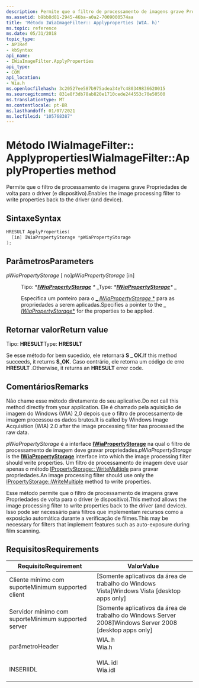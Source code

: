 ```yaml
---
description: Permite que o filtro de processamento de imagens grave Propriedades de volta para o driver (e dispositivo).
ms.assetid: b9bb8d81-2945-46ba-a0a2-7009000574aa
title: 'Método IWiaImageFilter:: Applyproperties (WIA. h)'
ms.topic: reference
ms.date: 05/31/2018
topic_type:
- APIRef
- kbSyntax
api_name:
- IWiaImageFilter.ApplyProperties
api_type:
- COM
api_location:
- Wia.h
ms.openlocfilehash: 3c20527ee587b975adea34e7c480349836620015
ms.sourcegitcommit: 831e8f3db78ab820e1710cede244553c70e50500
ms.translationtype: MT
ms.contentlocale: pt-BR
ms.lasthandoff: 01/07/2021
ms.locfileid: "105768387"
---
```

# <a name="iwiaimagefilterapplyproperties-method"></a><span data-ttu-id="39bdb-103">Método IWiaImageFilter:: Applyproperties</span><span class="sxs-lookup"><span data-stu-id="39bdb-103">IWiaImageFilter::ApplyProperties method</span></span>

<span data-ttu-id="39bdb-104">Permite que o filtro de processamento de imagens grave Propriedades de volta para o driver (e dispositivo).</span><span class="sxs-lookup"><span data-stu-id="39bdb-104">Enables the image processing filter to write properties back to the driver (and device).</span></span>

## <a name="syntax"></a><span data-ttu-id="39bdb-105">Sintaxe</span><span class="sxs-lookup"><span data-stu-id="39bdb-105">Syntax</span></span>


```C++
HRESULT ApplyProperties(
  [in] IWiaPropertyStorage *pWiaPropertyStorage
);
```



## <a name="parameters"></a><span data-ttu-id="39bdb-106">Parâmetros</span><span class="sxs-lookup"><span data-stu-id="39bdb-106">Parameters</span></span>

<dl> <dt>

<span data-ttu-id="39bdb-107">*pWiaPropertyStorage* \[ no\]</span><span class="sxs-lookup"><span data-stu-id="39bdb-107">*pWiaPropertyStorage* \[in\]</span></span>
</dt> <dd>

<span data-ttu-id="39bdb-108">Tipo: \**[**IWiaPropertyStorage**](/windows/desktop/api/wia_xp/nn-wia_xp-iwiapropertystorage) \** _</span><span class="sxs-lookup"><span data-stu-id="39bdb-108">Type: \**[**IWiaPropertyStorage**](/windows/desktop/api/wia_xp/nn-wia_xp-iwiapropertystorage)\** _</span></span>

<span data-ttu-id="39bdb-109">Especifica um ponteiro para o [_ *IWiaPropertyStorage* \*](/windows/desktop/api/wia_xp/nn-wia_xp-iwiapropertystorage) para as propriedades a serem aplicadas.</span><span class="sxs-lookup"><span data-stu-id="39bdb-109">Specifies a pointer to the [_ *IWiaPropertyStorage*\*](/windows/desktop/api/wia_xp/nn-wia_xp-iwiapropertystorage) for the properties to be applied.</span></span>

</dd> </dl>

## <a name="return-value"></a><span data-ttu-id="39bdb-110">Retornar valor</span><span class="sxs-lookup"><span data-stu-id="39bdb-110">Return value</span></span>

<span data-ttu-id="39bdb-111">Tipo: **HRESULT**</span><span class="sxs-lookup"><span data-stu-id="39bdb-111">Type: **HRESULT**</span></span>

<span data-ttu-id="39bdb-112">Se esse método for bem sucedido, ele retornará **S \_ OK**.</span><span class="sxs-lookup"><span data-stu-id="39bdb-112">If this method succeeds, it returns **S\_OK**.</span></span> <span data-ttu-id="39bdb-113">Caso contrário, ele retorna um código de erro **HRESULT** .</span><span class="sxs-lookup"><span data-stu-id="39bdb-113">Otherwise, it returns an **HRESULT** error code.</span></span>

## <a name="remarks"></a><span data-ttu-id="39bdb-114">Comentários</span><span class="sxs-lookup"><span data-stu-id="39bdb-114">Remarks</span></span>

<span data-ttu-id="39bdb-115">Não chame esse método diretamente do seu aplicativo.</span><span class="sxs-lookup"><span data-stu-id="39bdb-115">Do not call this method directly from your application.</span></span> <span data-ttu-id="39bdb-116">Ele é chamado pela aquisição de imagem do Windows (WIA) 2,0 depois que o filtro de processamento de imagem processou os dados brutos.</span><span class="sxs-lookup"><span data-stu-id="39bdb-116">It is called by Windows Image Acquisition (WIA) 2.0 after the image processing filter has processed the raw data.</span></span>

<span data-ttu-id="39bdb-117">*pWiaPropertyStorage* é a interface [**IWiaPropertyStorage**](/windows/desktop/api/wia_xp/nn-wia_xp-iwiapropertystorage) na qual o filtro de processamento de imagem deve gravar propriedades.</span><span class="sxs-lookup"><span data-stu-id="39bdb-117">*pWiaPropertyStorage* is the [**IWiaPropertyStorage**](/windows/desktop/api/wia_xp/nn-wia_xp-iwiapropertystorage) interface into which the image processing filter should write properties.</span></span> <span data-ttu-id="39bdb-118">Um filtro de processamento de imagem deve usar apenas o método [IPropertyStorage:: WriteMultiple](/windows/win32/api/propidlbase/nf-propidlbase-ipropertystorage-writemultiple) para gravar propriedades.</span><span class="sxs-lookup"><span data-stu-id="39bdb-118">An image processing filter should use only the [IPropertyStorage::WriteMultiple](/windows/win32/api/propidlbase/nf-propidlbase-ipropertystorage-writemultiple) method to write properties.</span></span>

<span data-ttu-id="39bdb-119">Esse método permite que o filtro de processamento de imagens grave Propriedades de volta para o driver (e dispositivo).</span><span class="sxs-lookup"><span data-stu-id="39bdb-119">This method allows the image processing filter to write properties back to the driver (and device).</span></span> <span data-ttu-id="39bdb-120">Isso pode ser necessário para filtros que implementam recursos como a exposição automática durante a verificação de filmes.</span><span class="sxs-lookup"><span data-stu-id="39bdb-120">This may be necessary for filters that implement features such as auto-exposure during film scanning.</span></span>

## <a name="requirements"></a><span data-ttu-id="39bdb-121">Requisitos</span><span class="sxs-lookup"><span data-stu-id="39bdb-121">Requirements</span></span>



| <span data-ttu-id="39bdb-122">Requisito</span><span class="sxs-lookup"><span data-stu-id="39bdb-122">Requirement</span></span> | <span data-ttu-id="39bdb-123">Valor</span><span class="sxs-lookup"><span data-stu-id="39bdb-123">Value</span></span> |
|-------------------------------------|------------------------------------------------------------------------------------|
| <span data-ttu-id="39bdb-124">Cliente mínimo com suporte</span><span class="sxs-lookup"><span data-stu-id="39bdb-124">Minimum supported client</span></span><br/> | <span data-ttu-id="39bdb-125">\[Somente aplicativos da área de trabalho do Windows Vista\]</span><span class="sxs-lookup"><span data-stu-id="39bdb-125">Windows Vista \[desktop apps only\]</span></span><br/>                                     |
| <span data-ttu-id="39bdb-126">Servidor mínimo com suporte</span><span class="sxs-lookup"><span data-stu-id="39bdb-126">Minimum supported server</span></span><br/> | <span data-ttu-id="39bdb-127">\[Somente aplicativos da área de trabalho do Windows Server 2008\]</span><span class="sxs-lookup"><span data-stu-id="39bdb-127">Windows Server 2008 \[desktop apps only\]</span></span><br/>                               |
| <span data-ttu-id="39bdb-128">parâmetro</span><span class="sxs-lookup"><span data-stu-id="39bdb-128">Header</span></span><br/>                   | <dl> <span data-ttu-id="39bdb-129"><dt>WIA. h</dt></span><span class="sxs-lookup"><span data-stu-id="39bdb-129"><dt>Wia.h</dt></span></span> </dl>   |
| <span data-ttu-id="39bdb-130">INSERI</span><span class="sxs-lookup"><span data-stu-id="39bdb-130">IDL</span></span><br/>                      | <dl> <span data-ttu-id="39bdb-131"><dt>WIA. idl</dt></span><span class="sxs-lookup"><span data-stu-id="39bdb-131"><dt>Wia.idl</dt></span></span> </dl> |



 

 
